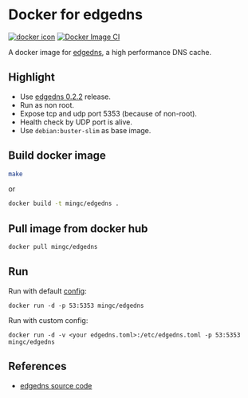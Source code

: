 # Docker for edgedns

[![docker icon](https://dockeri.co/image/mingc/edgedns)](https://hub.docker.com/r/mingc/edgedns/)
[![Docker Image CI](https://github.com/mingchen/docker-edgedns/actions/workflows/docker-image.yml/badge.svg)](https://github.com/mingchen/docker-edgedns/actions/workflows/docker-image.yml)

A docker image for [edgedns](https://github.com/jedisct1/edgedns), a high performance DNS cache.

## Highlight

* Use [edgedns 0.2.2](https://github.com/jedisct1/edgedns/releases/tag/0.2.2) release.
* Run as non root.
* Expose tcp and udp port 5353 (because of non-root).
* Health check by UDP port is alive.
* Use `debian:buster-slim` as base image.

## Build docker image

```sh
make
```

or

```sh
docker build -t mingc/edgedns .
```

## Pull image from docker hub

```sh
docker pull mingc/edgedns
```

## Run

Run with default [config](etc/edgedns.toml):

```
docker run -d -p 53:5353 mingc/edgedns
```

Run with custom config:

```
docker run -d -v <your edgedns.toml>:/etc/edgedns.toml -p 53:5353 mingc/edgedns
```

## References

* [edgedns source code](https://github.com/jedisct1/edgedns)
